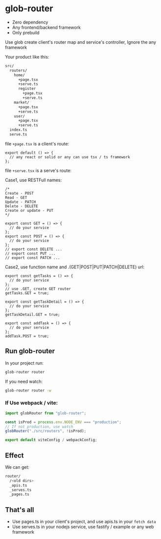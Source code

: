 # glob-router

- Zero dependency
- Any frontend/backend framework
- Only prebuild

Use glob create client's router map and service's controller, Ignore the any framework

Your product like this:

```sh
src/
  routers/
    home/
      +page.tsx
      +serve.ts
      register
        +page.tsx
        +serve.ts
    market/
      +page.tsx
      +serve.ts
    user/
      +page.tsx
      +serve.ts
  index.ts
  serve.ts
```

file `+page.tsx` is a client's route:

```tsx
export default () => {
  // any react or solid or any can use tsx / ts framework
};
```

file `+serve.tsx` is a serve's route:

Case1, use RESTFull names:

```tsx
/*
Create - POST
Read - GET
Update - PATCH
Delete - DELETE
Create or update - PUT
*/

export const GET = () => {
  // do your service
};
export const POST = () => {
  // do your service
};
// export const DELETE ...
// export const PUT ...
// export const PATCH ...
```

Case2, use function name and .(GET|POST|PUT|PATCH|DELETE) url:

```tsx
export const getTasks = () => {
  // do your service
};
// use .GET, create GET router
getTasks.GET = true;

export const getTaskDetail = () => {
  // do your service
};
getTaskDetail.GET = true;

export const addTask = () => {
  // do your service
};
addTask.POST = true;
```

## Run glob-router

In your project run:

```sh
glob-router router
```

If you need watch:

```sh
glob-router router -w
```

### If Use webpack / vite:

```js
import globRouter from "glob-router";

const isProd = process.env.NODE_ENV === "production";
// If not production, use watch
globRouter("./src/routers", !isProd);

export default viteConfig / webpackConfig;
```

## Effect

We can get:

```sh
router/
  /<old dirs>
  _apis.ts
  _serves.ts
  _pages.ts
```

## That's all

- Use pages.ts in your client's project, and use apis.ts in your `fetch data`
- Use serves.ts in your nodejs service, use fastify / example or any web framework
